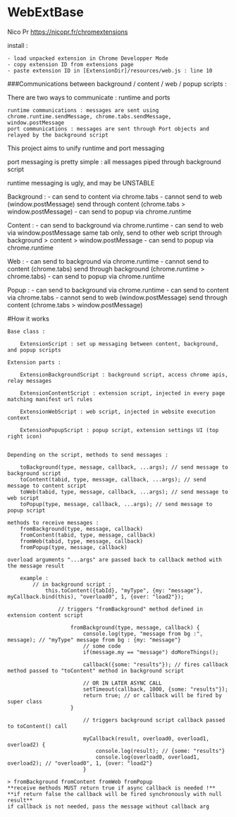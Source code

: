 # WebExtBase
Nico Pr
https://nicopr.fr/chromextensions

install :

	- load unpacked extension in Chrome Developper Mode
	- copy extension ID from extensions page
	- paste extension ID in [ExtensionDir]/resources/web.js : line 10

###Communications between background / content / web / popup scripts :
	
There are two ways to communicate : runtime and ports

	runtime communications : messages are sent using chrome.runtime.sendMessage, chrome.tabs.sendMessage, window.postMessage
	port communications : messages are sent through Port objects and relayed by the background script
	
	
This project aims to unify runtime and port messaging


port messaging is pretty simple : all messages piped through background script

runtime messaging is ugly, and may be UNSTABLE

Background :
	- can send to content via chrome.tabs
	- cannot send to web (window.postMessage)
		send through content (chrome.tabs > window.postMessage)
	- can send to popup via chrome.runtime

Content :
	- can send to background via chrome.runtime
	- can send to web via window.postMessage
		same tab only, send to other web script through background > content > window.postMessage
	- can send to popup via chrome.runtime

Web :
	- can send to background via chrome.runtime
	- cannot send to content (chrome.tabs)
		send through background (chrome.runtime > chrome.tabs)
	- can send to popup via chrome.runtime

Popup :
	- can send to background via chrome.runtime
	- can send to content via chrome.tabs
	- cannot send to web (window.postMessage)
		send through content (chrome.tabs > window.postMessage)
			
			
#How it works		
			
	Base class :

		ExtensionScript : set up messaging between content, background, and popup scripts
		
	Extension parts :

		ExtensionBackgroundScript : background script, access chrome apis, relay messages

		ExtensionContentScript : extension script, injected in every page matching manifest url rules

		ExtensionWebScript : web script, injected in website execution context

		ExtensionPopupScript : popup script, extension settings UI (top right icon)
	

	Depending on the script, methods to send messages :

		toBackground(type, message, callback, ...args); // send message to background script
		toContent(tabid, type, message, callback, ...args); // send message to content script
		toWeb(tabid, type, message, callback, ...args); // send message to web script
		toPopup(type, message, callback, ...args); // send message to popup script

	methods to receive messages :
		fromBackground(type, message, callback)
		fromContent(tabid, type, message, callback)
		fromWeb(tabid, type, message, callback)
		fromPopup(type, message, callback)

	overload arguments "...args" are passed back to callback method with the message result
	
		example :
			// in background script :
				this.toContent({tabId}, "myType", {my: "message"}, myCallback.bind(this), "overload0", 1, {over: "load2"});

					// triggers "fromBackground" method defined in extension content script
					
						fromBackground(type, message, callback) {
							console.log(type, "message from bg :", message); // "myType" message from bg : {my: "message"}
							// some code
							if(message.my == "message") doMoreThings();

							callback({some: "results"}); // fires callback method passed to "toContent" method in background script

							// OR IN LATER ASYNC CALL
							setTimeout(callback, 1000, {some: "results"}̀);
							return true; // or callback will be fired by super class
						}

							// triggers background script callback passed to toContent() call

							myCallback(result, overload0, overload1, overload2) {
								console.log(result); // {some: "results"}
								console.log(overload0, overload1, overload2); // "overload0", 1, {over: "load2"}
							}
	
	> fromBackground fromContent fromWeb fromPopup
	**receive methods MUST return true if async callback is needed !**
	**if return false the callback will be fired synchronously with null result**
	if callback is not needed, pass the message without callback arg
